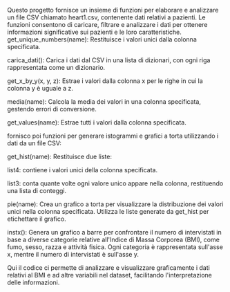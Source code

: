 Questo progetto fornisce un insieme di funzioni per elaborare e analizzare un file CSV chiamato heart1.csv, contenente dati relativi a pazienti. Le funzioni consentono di caricare, filtrare e analizzare i dati per ottenere informazioni significative sui pazienti e le loro caratteristiche.
get_unique_numbers(name): Restituisce i valori unici dalla colonna specificata.

carica_dati(): Carica i dati dal CSV in una lista di dizionari, con ogni riga rappresentata come un dizionario.

get_x_by_y(x, y, z): Estrae i valori dalla colonna x per le righe in cui la colonna y è uguale a z.

media(name): Calcola la media dei valori in una colonna specificata, gestendo errori di conversione.

get_values(name): Estrae tutti i valori dalla colonna specificata.

fornisco poi funzioni per generare istogrammi e grafici a torta utilizzando i dati da un file CSV:

get_hist(name): Restituisce due liste:

list4: contiene i valori unici della colonna specificata.

list3: conta quante volte ogni valore unico appare nella colonna, restituendo una lista di conteggi.

pie(name): Crea un grafico a torta per visualizzare la distribuzione dei valori unici nella colonna specificata. Utilizza le liste generate da get_hist per etichettare il grafico.

instx(): Genera un grafico a barre per confrontare il numero di intervistati in base a diverse categorie relative all'Indice di Massa Corporea (BMI), come fumo, sesso, razza e attività fisica. Ogni categoria è rappresentata sull'asse x, mentre il numero di intervistati è sull'asse y.

Qui il codice ci permette di analizzare e visualizzare graficamente i dati relativi al BMI e ad altre variabili nel dataset, facilitando l'interpretazione delle informazioni.






